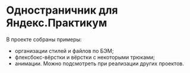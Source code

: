 # Одностраничник для Яндекс.Практикум

В проекте собраны примеры:
- организации стилей и файлов по БЭМ;
- флексбокс-вёрстки и вёрстки с некоторыми трюками;
- анимации.
Можно подсмотреть при реализации других проектов.
